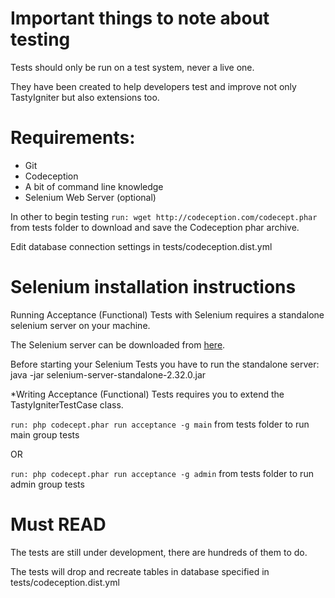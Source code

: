 Important things to note about testing
=====================
Tests should only be run on a test system, never a live one.

They have been created to help developers test and improve not only TastyIgniter but also extensions too.

Requirements:
=====================
* Git
* Codeception
* A bit of command line knowledge
* Selenium Web Server (optional)

In other to begin testing `run: wget http://codeception.com/codecept.phar` from tests folder to download and save the Codeception phar archive.

Edit database connection settings in tests/codeception.dist.yml

Selenium installation instructions
=====================
Running Acceptance (Functional) Tests with Selenium requires a standalone selenium server on your machine. 

The Selenium server can be downloaded from [here](http://docs.seleniumhq.org/download/). 

Before starting your Selenium Tests you have to run the standalone server: java -jar selenium-server-standalone-2.32.0.jar 

*Writing Acceptance (Functional) Tests requires you to extend the TastyIgniterTestCase class.

`run: php codecept.phar run acceptance -g main` from tests folder to run main group tests

OR

`run: php codecept.phar run acceptance -g admin` from tests folder to run admin group tests

Must READ
=====================
The tests are still under development, there are hundreds of them to do.

The tests will drop and recreate tables in database specified in tests/codeception.dist.yml

